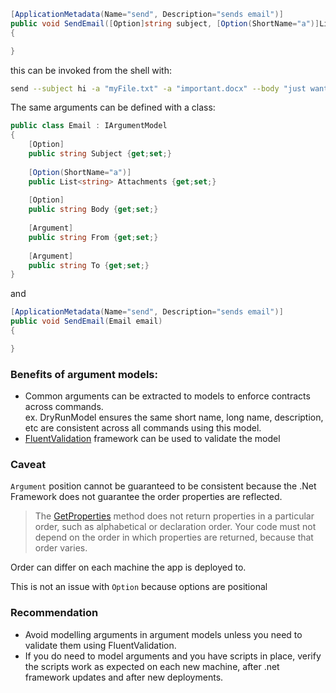 ```c#
[ApplicationMetadata(Name="send", Description="sends email")]
public void SendEmail([Option]string subject, [Option(ShortName="a")]List<string> attachments, [Option]string body, [Argument]string from, [Argument]string to)
{

}
```

this can be invoked from the shell with:

```bash
send --subject hi -a "myFile.txt" -a "important.docx" --body "just wanted you to review these files" bilal@bilal.com john@john.com
```

The same arguments can be defined with a class:

```c#
public class Email : IArgumentModel
{
    [Option]
    public string Subject {get;set;}
    
    [Option(ShortName="a")]
    public List<string> Attachments {get;set;}
    
    [Option]
    public string Body {get;set;}
    
    [Argument]
    public string From {get;set;}
    
    [Argument]
    public string To {get;set;}
}
```

and

```c#
[ApplicationMetadata(Name="send", Description="sends email")]
public void SendEmail(Email email)
{

}
```

### Benefits of argument models:

* Common arguments can be extracted to models to enforce contracts across commands.  <br/>ex. DryRunModel ensures the same short name, long name, description, etc are consistent across all commands using this model.
* [FluentValidation](fluent-validation-for-argument-models.md) framework can be used to validate the model

### Caveat

`Argument` position cannot be guaranteed to be consistent because the .Net Framework does not guarantee the order properties are reflected.

> The [GetProperties](https://docs.microsoft.com/en-us/dotnet/api/system.type.getproperties) method does not return properties in a particular order, such as alphabetical or declaration order. Your code must not depend on the order in which properties are returned, because that order varies.

Order can differ on each machine the app is deployed to.

This is not an issue with `Option` because options are positional

### Recommendation 
* Avoid modelling arguments in argument models unless you need to validate them using FluentValidation.
* If you do need to model arguments and you have scripts in place, verify the scripts work as expected on each new machine, after .net framework updates and after new deployments.